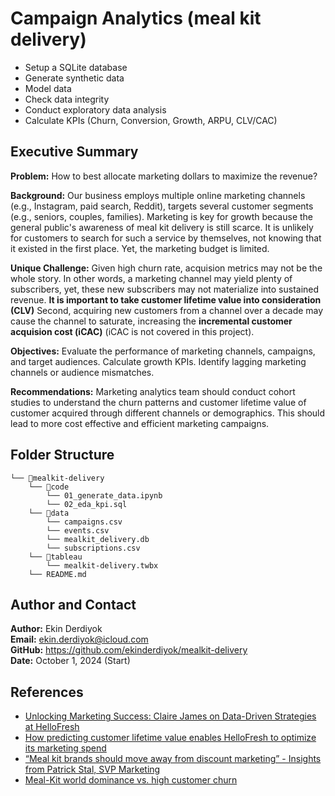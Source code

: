 # Campaign Analytics (meal kit delivery)
* Setup a SQLite database
* Generate synthetic data
* Model data
* Check data integrity
* Conduct exploratory data analysis
* Calculate KPIs (Churn, Conversion, Growth, ARPU, CLV/CAC)

## Executive Summary

**Problem:** How to best allocate marketing dollars to maximize the revenue?

**Background:** Our business employs multiple online marketing channels (e.g., Instagram, paid search, Reddit), targets several customer segments (e.g., seniors, couples, families). Marketing is key for growth because the general public's awareness of meal kit delivery is still scarce. It is unlikely for customers to search for such a service by themselves, not knowing that it existed in the first place. Yet, the marketing budget is limited.

**Unique Challenge:** Given high churn rate, acquision metrics may not be the whole story. In other words, a marketing channel may yield plenty of subscribers, yet, these new subscribers may not materialize into sustained revenue. **It is important to take customer lifetime value into consideration (CLV)**  Second, acquiring new customers from a channel over a decade may cause the channel to saturate, increasing the **incremental customer acquision cost (iCAC)** (iCAC is not covered in this project).

**Objectives:** Evaluate the performance of marketing channels, campaigns, and target audiences. Calculate growth KPIs. Identify lagging marketing channels or audience mismatches.

**Recommendations:** Marketing analytics team should conduct cohort studies to understand the churn patterns and customer lifetime value of customer acquired through different channels or demographics. This should lead to more cost effective and efficient marketing campaigns.

## Folder Structure
```
└── 📁mealkit-delivery
    └── 📁code
        └── 01_generate_data.ipynb
        └── 02_eda_kpi.sql
    └── 📁data
        └── campaigns.csv
        └── events.csv
        └── mealkit_delivery.db
        └── subscriptions.csv
    └── 📁tableau
        └── mealkit-delivery.twbx
    └── README.md
```

## Author and Contact
**Author:** Ekin Derdiyok <br>
**Email:** ekin.derdiyok@icloud.com <br>
**GitHub:** https://github.com/ekinderdiyok/mealkit-delivery <br>
**Date:** October 1, 2024 (Start) <br>

## References
* [Unlocking Marketing Success: Claire James on Data-Driven Strategies at HelloFresh](https://engineering.hellofresh.com/unlocking-marketing-success-claire-james-on-data-driven-strategies-at-hellofresh-0507ba16423e)
* [How predicting customer lifetime value enables HelloFresh to optimize its marketing spend](https://engineering.hellofresh.com/how-predicting-customer-lifetime-value-enables-hellofresh-to-optimize-its-marketing-spend-014d03a9227f)
* [“Meal kit brands should move away from discount marketing” - Insights from Patrick Stal, SVP Marketing](https://www.hellofreshgroup.com/en/newsroom/stories/meal-kit-brands-should-move-away-from-discount-marketing-insights-from/)
* [Meal-Kit world dominance vs. high customer churn](https://hashtagpaid.com/banknotes/meal-kit-world-dominance-vs-high-customer-churn)